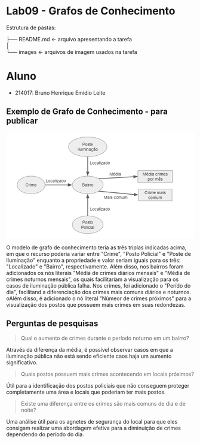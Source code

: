 # Lab09 - Grafos de Conhecimento

Estrutura de pastas:

├── README.md  <- arquivo apresentando a tarefa  
│  
└── images     <- arquivos de imagem usados na tarefa  

# Aluno
* 214017: Bruno Henrique Emidio Leite

## Exemplo de Grafo de Conhecimento - para publicar

![Grafo de Conhecimento](images/grafo_conhecimento.png)

O modelo de grafo de conhecimento teria as três triplas indicadas acima, em que o recurso poderia variar entre "Crime", "Posto Policial" e "Poste de Iluminação" enquanto a propriedade e valor seriam iguais para os três: "Localizado" e "Bairro", respectivamente.
Além disso, nos bairros foram adicionados os nós literais "Média de crimes diários mensais" e "Média de crimes noturnos mensais", os quais facilitariam a visualização para os casos de iluminação pública falha. Nos crimes, foi adicionado o "Perído do dia", facilitand a diferenciação dos crimes mais comuns diários e noturnos. oAlém disso, é adicionado o nó literal "Númeor de crimes próximos" para a visualização dos postos que possuem mais crimes em suas redondezas.

## Perguntas de pesquisas

> Qual o aumento de crimes durante o período noturno em um bairro?

Através da diferença da média, é possível observar casos em que a iluminação pública não está sendo eficiente caos haja um aumento significativo.

> Quais postos possuem mais crimes acontecendo em locais próximos?

Útil para a identificação dos postos policiais que não conseguem proteger completamente uma área e locais que poderiam ter mais postos.

> Existe uma diferença entre os crimes são mais comuns de dia e de noite?

Uma análise útil para os agnetes de segurança do local para que eles consigam realizar uma abordagem efetiva para a diminuição de crimes dependendo do período do dia.
